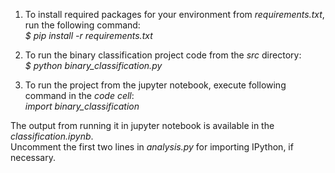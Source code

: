 1. To install required packages for your environment from *requirements.txt*, run the following command:   
*$ pip install -r requirements.txt*  

2. To run the binary classification project code from the *src* directory:   
*$ python binary_classification.py*

3. To run the project from the jupyter notebook, execute following command in the *code cell*:   
*import binary_classification*  

The output from running it in jupyter notebook is available in the *classification.ipynb*.   
Uncomment the first two lines in *analysis.py* for importing IPython, if necessary.

